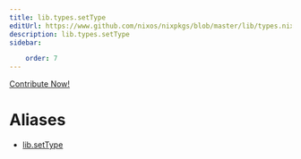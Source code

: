 ```yaml
---
title: lib.types.setType
editUrl: https://www.github.com/nixos/nixpkgs/blob/master/lib/types.nix#L72C13
description: lib.types.setType
sidebar:

    order: 7
---
```


<a href="https://www.github.com/nixos/nixpkgs/blob/master/lib/types.nix#L72C13">Contribute Now!</a>


# Aliases

- [lib.setType](/nix-doc-comments/reference/lib/lib-setType)


